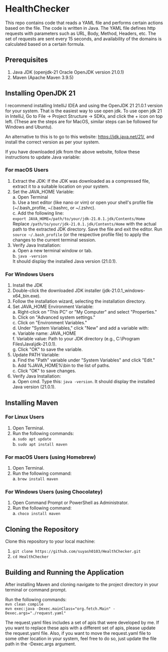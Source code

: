 # HealthChecker

This repo contains code that reads a YAML file and performs certain actions based on the file. The code is written in Java. The YAML file defines http requests with parameters such as URL, Body, Method, Headers, etc. The set of requests are sent every 15 seconds, and availability of the domains is calculated based on a certain formula.

## Prerequisites
1. Java JDK (openjdk-21 Oracle OpenJDK version 21.0.1)
2. Maven (Apache Maven 3.9.5)

## Installing OpenJDK 21
I recommend installing IntelliJ IDEA and using the OpenJDK 21 21.0.1 version for your system. That is the easiest way to use open jdk. To use open jdk 21 in IntelliJ, Go to File -> Project Structure -> SDKs, and click the + icon on top left. (These are the steps are for MacOS, similar steps can be followed for Windows and Ubuntu).

An alternative to this is to go to this website: https://jdk.java.net/21/, and install the correct version as per your system.

If you have downloaded jdk from the above website, follow these instructions to update Java variable:

### For macOS Users
1. Extract the JDK: If the JDK was downloaded as a compressed file, extract it to a suitable location on your system.
2. Set the JAVA_HOME Variable:  
    a. Open Terminal  
    b. Use a text editor (like nano or vim) or open your shell's profile file (~/.bash_profile, ~/.bashrc, or ~/.zshrc).  
    c. Add the following line:  
        `export JAVA_HOME=/path/to/your/jdk-21.0.1.jdk/Contents/Home`  
        Replace `/path/to/your/jdk-21.0.1.jdk/Contents/Home` with the actual path to the extracted JDK directory. Save the file and exit the editor. Run `source ~/.bash_profile` (or the respective profile file) to apply the changes to the current terminal session.
3. Verify Java Installation:  
    a. Open a new terminal window or tab.  
    b. `java -version`  
  It should display the installed Java version (21.0.1).

### For Windows Users
1. Install the JDK
2. Double-click the downloaded JDK installer (jdk-21.0.1_windows-x64_bin.exe).
3. Follow the installation wizard, selecting the installation directory.
4. Set JAVA_HOME Environment Variable:  
    a. Right-click on "This PC" or "My Computer" and select "Properties."  
    b. Click on "Advanced system settings."  
    c. Click on "Environment Variables."  
    d. Under "System Variables," click "New" and add a variable with:  
    e. Variable name: JAVA_HOME  
    f. Variable value: Path to your JDK directory (e.g., C:\Program Files\Java\jdk-21.0.1).  
    g. Click "OK" to save the variable.  
5. Update PATH Variable:  
    a. Find the "Path" variable under "System Variables" and click "Edit."  
    b. Add %JAVA_HOME%\bin to the list of paths.  
    c. Click "OK" to save changes.  
6. Verify Java Installation:  
    a. Open cmd. Type this: `java -version`. It should display the installed Java version (21.0.1).

## Installing Maven
### For Linux Users
1. Open Terminal.
2. Run the following commands:  
   a. `sudo apt update`  
   b. `sudo apt install maven`

### For macOS Users (using Homebrew)
1. Open Terminal.
2. Run the following command:  
   a. `brew install maven`

### For Windows Users (using Chocolatey)
1. Open Command Prompt or PowerShell as Administrator.
2. Run the following command:  
   a. `choco install maven`

## Cloning the Repository

Clone this repository to your local machine:
1. `git clone https://github.com/suyash0103/HealthChecker.git`  
2. `cd HealthChecker`

## Building and Running the Application

After installing Maven and cloning navigate to the project directory in your terminal or command prompt.

Run the following commands:  
`mvn clean compile`  
`mvn exec:java -Dexec.mainClass="org.fetch.Main" -Dexec.args="./request.yaml"`

The request.yaml files includes a set of apis that were developed by me. If you want to replace these apis with a different set of apis, please update the request.yaml file. Also, if you want to move the request.yaml file to some other location in your system, feel free to do so, just update the file path in the -Dexec.args argument.
